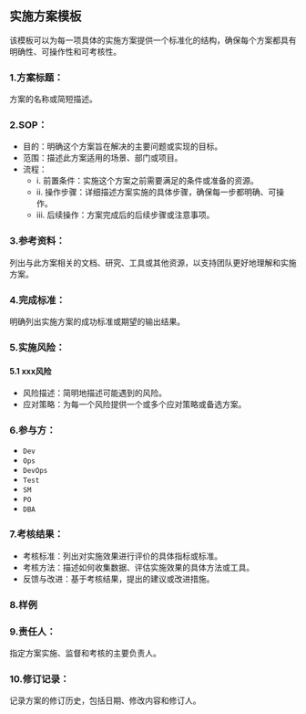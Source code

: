 ## 实施方案模板

该模板可以为每一项具体的实施方案提供一个标准化的结构，确保每个方案都具有明确性、可操作性和可考核性。

### 1.方案标题：

方案的名称或简短描述。

### 2.SOP：

* 目的：明确这个方案旨在解决的主要问题或实现的目标。
* 范围：描述此方案适用的场景、部门或项目。
* 流程：
	* i. 前置条件：实施这个方案之前需要满足的条件或准备的资源。
	* ii. 操作步骤：详细描述方案实施的具体步骤，确保每一步都明确、可操作。
	* iii. 后续操作：方案完成后的后续步骤或注意事项。

### 3.参考资料：

列出与此方案相关的文档、研究、工具或其他资源，以支持团队更好地理解和实施方案。

### 4.完成标准：

明确列出实施方案的成功标准或期望的输出结果。

### 5.实施风险：

#### 5.1 xxx风险

* 风险描述：简明地描述可能遇到的风险。
* 应对策略：为每一个风险提供一个或多个应对策略或备选方案。

### 6.参与方：

* `Dev`
* `Ops`
* `DevOps`
* `Test`
* `SM`
* `PO`
* `DBA`

### 7.考核结果：

* 考核标准：列出对实施效果进行评价的具体指标或标准。
* 考核方法：描述如何收集数据、评估实施效果的具体方法或工具。
* 反馈与改进：基于考核结果，提出的建议或改进措施。

### 8.样例

### 9.责任人：

指定方案实施、监督和考核的主要负责人。

### 10.修订记录：

记录方案的修订历史，包括日期、修改内容和修订人。